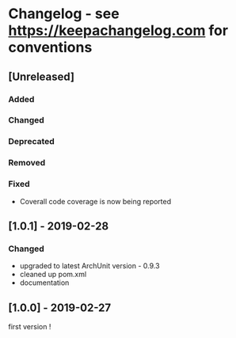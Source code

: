 # Changelog - see https://keepachangelog.com for conventions

## [Unreleased]

### Added

### Changed

### Deprecated

### Removed

### Fixed
- Coverall code coverage is now being reported

## [1.0.1] - 2019-02-28

### Changed
- upgraded to latest ArchUnit version - 0.9.3
- cleaned up pom.xml
- documentation

## [1.0.0] - 2019-02-27

first version !
